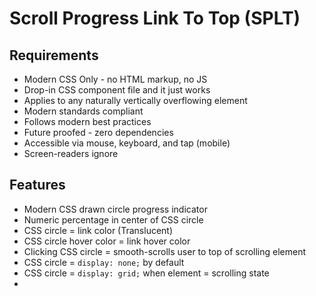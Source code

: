 # Scroll Progress Link To Top (SPLT)

## Requirements

- Modern CSS Only - no HTML markup, no JS
- Drop-in CSS component file and it just works 
- Applies to any naturally vertically overflowing element
- Modern standards compliant
- Follows modern best practices
- Future proofed - zero dependencies
- Accessible via mouse, keyboard, and tap (mobile)
- Screen-readers ignore

## Features

- Modern CSS drawn circle progress indicator
- Numeric percentage in center of CSS circle
- CSS circle = link color (Translucent) 
- CSS circle hover color = link hover color
- Clicking CSS circle = smooth-scrolls user to top of scrolling element
- CSS circle = `display: none;` by default
- CSS circle = `display: grid;` when element = scrolling state
- 
